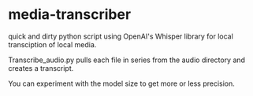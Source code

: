 # media-transcriber
quick and dirty python script using OpenAI's Whisper library for local transciption of local media.

Transcribe_audio.py pulls each file in series from the audio directory and creates a transcript.

You can experiment with the model size to get more or less precision.
